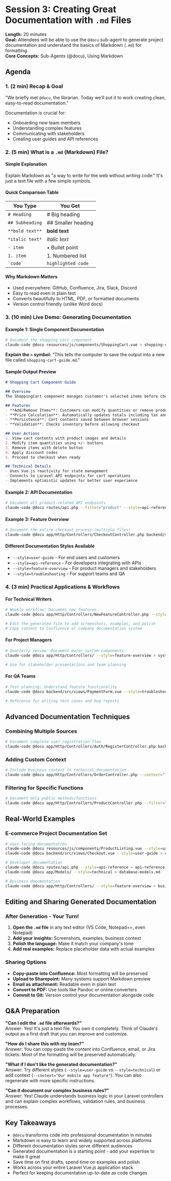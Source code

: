 # Session 3: Creating Great Documentation with `.md` Files

**Length:** 20 minutes  
**Goal:** Attendees will be able to use the `@docu` sub-agent to generate project documentation and understand the basics of Markdown (`.md`) for formatting.  
**Core Concepts:** Sub-Agents (@docu), Using Markdown  

## Agenda

### 1. (2 min) Recap & Goal
"We briefly met `@docu`, the librarian. Today we'll put it to work creating clean, easy-to-read documentation."

Documentation is crucial for:
- Onboarding new team members
- Understanding complex features  
- Communicating with stakeholders
- Creating user guides and API references

### 2. (5 min) What is a `.md` (Markdown) File?

#### Simple Explanation
Explain Markdown as "a way to write for the web without writing code." It's just a text file with a few simple symbols.

#### Quick Comparison Table
| You Type | You Get |
|----------|---------|
| `# Heading` | # Big heading |
| `## Subheading` | ## Smaller heading |
| `**bold text**` | **bold text** |
| `*italic text*` | *italic text* |
| `- item` | • Bullet point |
| `1. item` | 1. Numbered list |
| `` `code` `` | `highlighted code` |

#### Why Markdown Matters
- Used everywhere: GitHub, Confluence, Jira, Slack, Discord
- Easy to read even in plain text
- Converts beautifully to HTML, PDF, or formatted documents
- Version control friendly (unlike Word docs)

### 3. (10 min) Live Demo: Generating Documentation

#### Example 1: Single Component Documentation
```bash
# Document the shopping cart component
claude-code @docu resources/js/components/ShoppingCart.vue > shopping-cart-guide.md
```

**Explain the `>` symbol:** "This tells the computer to save the output into a new file called `shopping-cart-guide.md`."

#### Sample Output Preview
```markdown
# Shopping Cart Component Guide

## Overview
The ShoppingCart component manages customer's selected items before checkout.

## Features
- **Add/Remove Items**: Customers can modify quantities or remove products
- **Price Calculation**: Automatically updates totals including tax and shipping  
- **Persistence**: Cart contents saved between browser sessions
- **Validation**: Checks inventory before allowing checkout

## User Actions
1. View cart contents with product images and details
2. Modify item quantities using +/- buttons  
3. Remove items with delete button
4. Apply discount codes
5. Proceed to checkout when ready

## Technical Details
- Uses Vue.js reactivity for state management
- Connects to Laravel API endpoints for cart operations
- Implements optimistic updates for better user experience
```

#### Example 2: API Documentation
```bash
# Document all product-related API endpoints
claude-code @docu routes/api.php --filter="product" --style=api-reference > product-api-docs.md
```

#### Example 3: Feature Overview
```bash
# Document the entire checkout process (multiple files)
claude-code @docu app/Http/Controllers/CheckoutController.php backend/src/views/Checkout.vue --style=feature-overview > checkout-process.md
```

#### Different Documentation Styles Available
- `--style=user-guide` - For end users and customers
- `--style=api-reference` - For developers integrating with APIs  
- `--style=feature-overview` - For product managers and stakeholders
- `--style=troubleshooting` - For support teams and QA

### 4. (3 min) Practical Applications & Workflows

#### For Technical Writers
```bash
# Weekly workflow: Document new features
claude-code @docu app/Http/Controllers/NewFeatureController.php --style=user-guide > new-feature-guide.md

# Edit the generated file to add screenshots, examples, and polish
# Copy content to Confluence or company documentation system
```

#### For Project Managers
```bash
# Quarterly review: Document major system components  
claude-code @docu app/Http/Controllers/ --style=feature-overview > system-overview-q1.md

# Use for stakeholder presentations and team planning
```

#### For QA Teams
```bash
# Test planning: Understand feature functionality
claude-code @docu backend/src/views/PaymentForm.vue --style=troubleshooting > payment-testing-guide.md

# Reference for writing test cases and bug reports
```

## Advanced Documentation Techniques

### Combining Multiple Sources
```bash
# Document complete user registration flow
claude-code @docu app/Http/Controllers/Auth/RegisterController.php backend/src/views/Register.vue app/Models/User.php --style=user-guide > complete-registration-guide.md
```

### Adding Custom Context
```bash
# Include business context in technical documentation
claude-code @docu app/Http/Controllers/OrderController.php --context="This handles our B2B wholesale ordering system" --style=feature-overview > wholesale-orders.md
```

### Filtering for Specific Functions
```bash
# Document only public methods/functions
claude-code @docu app/Http/Controllers/ProductController.php --filter="public" > product-api.md
```

## Real-World Examples

### E-commerce Project Documentation Set
```bash
# User-facing documentation
claude-code @docu resources/js/components/ProductListing.vue --style=user-guide > product-browsing-guide.md
claude-code @docu backend/src/views/Checkout.vue --style=user-guide > checkout-guide.md

# Developer documentation  
claude-code @docu routes/api.php --style=api-reference > api-reference.md
claude-code @docu app/Models/ --style=technical > database-models.md

# Business documentation
claude-code @docu app/Http/Controllers/ --style=feature-overview > business-features.md
```

## Editing and Sharing Generated Documentation

### After Generation - Your Turn!
1. **Open the `.md` file** in any text editor (VS Code, Notepad++, even Notepad)
2. **Add your insights:** Screenshots, examples, business context  
3. **Polish the language:** Make it match your company's tone
4. **Add real examples:** Replace placeholder data with actual examples

### Sharing Options
- **Copy-paste into Confluence:** Most formatting will be preserved
- **Upload to Sharepoint:** Many systems support Markdown preview
- **Email as attachment:** Readable even in plain text
- **Convert to PDF:** Use tools like Pandoc or online converters
- **Commit to Git:** Version control your documentation alongside code

## Q&A Preparation

**"Can I edit the `.md` file afterwards?"**  
Answer: Yes! It's just a text file. You own it completely. Think of Claude's output as a first draft that you can improve and customize.

**"How do I share this with my team?"**  
Answer: You can copy-paste the content into Confluence, email, or Jira tickets. Most of the formatting will be preserved automatically.

**"What if I don't like the generated documentation?"**  
Answer: Try different styles (`--style=user-guide` vs `--style=technical`) or add context (`--context="Our mobile app feature"`). You can also regenerate with more specific instructions.

**"Can it document our complex business rules?"**  
Answer: Yes! Claude understands business logic in your Laravel controllers and can explain complex workflows, validation rules, and business processes.

## Key Takeaways
- `@docu` transforms code into professional documentation in minutes
- Markdown is easy to learn and widely supported across platforms
- Different documentation styles serve different audiences  
- Generated documentation is a starting point - add your expertise to make it great
- Save time on first drafts, spend time on examples and polish
- Works across your entire Laravel Vue.js application stack
- Perfect for keeping documentation up-to-date as code changes